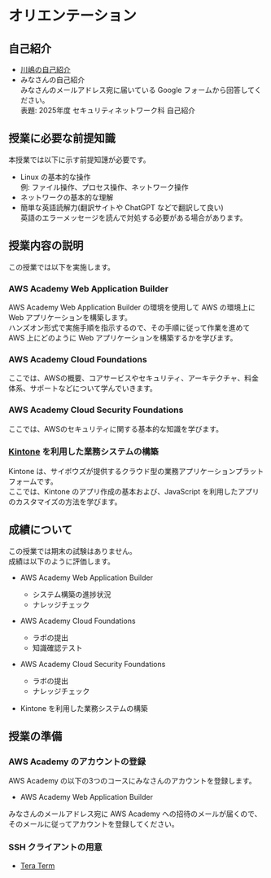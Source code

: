 # オリエンテーション
## 自己紹介
- [川嶋の自己紹介](../Introduce_Myself/index.md)
- みなさんの自己紹介  
  みなさんのメールアドレス宛に届いている Google フォームから回答してください。  
  表題: 2025年度 セキュリティネットワーク科 自己紹介

## 授業に必要な前提知識
本授業では以下に示す前提知譓が必要です。

- Linux の基本的な操作  
  例: ファイル操作、プロセス操作、ネットワーク操作
- ネットワークの基本的な理解
- 簡単な英語読解力(翻訳サイトや ChatGPT などで翻訳して良い)  
  英語のエラーメッセージを読んで対処する必要がある場合があります。

## 授業内容の説明
この授業では以下を実施します。

### AWS Academy Web Application Builder
AWS Academy Web Application Builder の環境を使用して AWS の環境上に Web アプリケーションを構築します。  
ハンズオン形式で実施手順を指示するので、その手順に従って作業を進めて AWS 上にどのように Web アプリケーションを構築するかを学びます。

### AWS Academy Cloud Foundations
ここでは、AWSの概要、コアサービスやセキュリティ、アーキテクチャ、料金体系、サポートなどについて学んでいきます。

### AWS Academy Cloud Security Foundations
ここでは、AWSのセキュリティに関する基本的な知識を学びます。

### [Kintone](https://kintone.cybozu.co.jp/) を利用した業務システムの構築
Kintone は、サイボウズが提供するクラウド型の業務アプリケーションプラットフォームです。  
ここでは、Kintone のアプリ作成の基本および、JavaScript を利用したアプリのカスタマイズの方法を学びます。

## 成績について
この授業では期末の試験はありません。  
成績は以下のように評価します。

- AWS Academy Web Application Builder  
    - システム構築の進捗状況
    - ナレッジチェック

- AWS Academy Cloud Foundations  
    - ラボの提出
    - 知識確認テスト

- AWS Academy Cloud Security Foundations  
    - ラボの提出
    - ナレッジチェック

- Kintone を利用した業務システムの構築  

## 授業の準備
### AWS Academy のアカウントの登録
AWS Academy の以下の3つのコースにみなさんのアカウントを登録します。

- AWS Academy Web Application Builder

みなさんのメールアドレス宛に AWS Academy への招待のメールが届くので、そのメールに従ってアカウントを登録してください。

### SSH クライアントの用意

- [Tera Term](https://teratermproject.github.io/)
